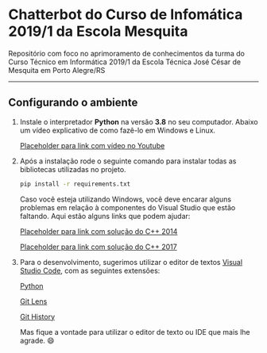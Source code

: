 # Chatterbot do Curso de  Infomática 2019/1 da Escola Mesquita

Repositório com foco no aprimoramento de conhecimentos da turma do Curso Técnico em Informática 2019/1 da Escola Técnica José César de Mesquita em Porto Alegre/RS

---

## Configurando o ambiente

1. Instale o interpretador **Python** na versão **3.8** no seu computador. Abaixo um vídeo explicativo de como fazê-lo em Windows e Linux.

    [Placeholder para link com vídeo no Youtube](https://www.youtube.com/)

2. Após a instalação rode o seguinte comando para instalar todas as bibliotecas utilizadas no projeto.

    ``` bash
    pip install -r requirements.txt
    ```

    Caso você esteja utilizando Windows, você deve encarar alguns problemas em relação à componentes do Visual Studio que estão faltando.
    Aqui estão alguns links que podem ajudar:

    [Placeholder para link com solução do C++ 2014](https://www.google.com/)

    [Placeholder para link com solução do C++ 2017](https://www.google.com/)

3. Para o desenvolvimento, sugerimos utilizar o editor de textos [Visual Studio Code](https://code.visualstudio.com/download), com as seguintes extensões:

    [Python](https://marketplace.visualstudio.com/items?itemName=ms-python.python)

    [Git Lens](https://marketplace.visualstudio.com/items?itemName=eamodio.gitlens)

    [Git History](https://marketplace.visualstudio.com/items?itemName=donjayamanne.githistory)

    Mas fique a vontade para utilizar o editor de texto ou IDE que mais lhe agrade. :smile:

